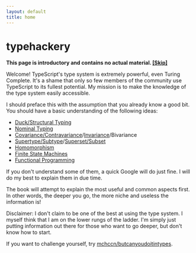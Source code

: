 ```yaml
---
layout: default
title: home
---
```


# typehackery

**This page is introductory and contains no actual material. [[Skip]]()**

Welcome! TypeScript's type system is extremely powerful, even Turing Complete.
It's a shame that only so few members of the community use TypeScript to its fullest potential.
My mission is to make the knowledge of the type system easily accessible.

I should preface this with the assumption that you already know a good bit.
You should have a basic understanding of the following ideas:

-   [Duck/Structural Typing][duck]
-   [Nominal Typing][nominal]
-   [Covariance/Contravariance][variance]/[Invariance][invariance]/Bivariance
-   [Supertype/Subtype][types]/[Superset/Subset][sets]
-   [Homomorphism][homo]
-   [Finite State Machines][fsm]
-   [Functional Programming][fp]

If you don't understand some of them, a quick Google will do just fine.
I will do my best to explain them in due time.

The book will attempt to explain the most useful and common aspects first.
In other words, the deeper you go, the more niche and useless the information is!

Disclaimer: I don't claim to be one of the best at using the type system.
I myself think that I am on the lower rungs of the ladder.
I'm simply just putting information out there for those who want to go deeper, but don't know how to start.

If you want to challenge yourself, try [mchccn/butcanyoudoitintypes][challenges].

[duck]: https://en.wikipedia.org/wiki/Duck_typing
[nominal]: https://en.wikipedia.org/wiki/Nominal_type_system
[variance]: https://en.wikipedia.org/wiki/Covariance_and_contravariance_(computer_science)
[invariance]: https://en.wikipedia.org/wiki/Class_invariant
[types]: https://en.wikipedia.org/wiki/Top_type
[sets]: https://en.wikipedia.org/wiki/Subset
[homo]: https://en.wikipedia.org/wiki/Homomorphism
[fsm]: https://en.wikipedia.org/wiki/Finite-state_machine
[fp]: https://en.wikipedia.org/wiki/Functional_programming
[challenges]: https://github.com/mchccn/butcanyoudoitintypes

